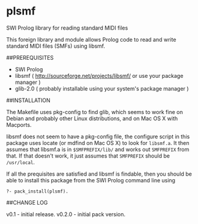 plsmf
=====

SWI Prolog library for reading standard MIDI files

This foreign library and module allows Prolog code to read and write standard
MIDI files (SMFs) using libsmf.


##PREREQUISITES

- SWI Prolog
- libsmf ( http://sourceforge.net/projects/libsmf/ or use your package manager )
- glib-2.0 ( probably installable using your system's package manager )


##INSTALLATION

The Makefile uses pkg-config to find glib, which seems to work fine on Debian
and probably other Linux distributions, and on Mac OS X with Macports.

libsmf does not seem to have a pkg-config file, the configure script in this
package uses locate (or mdfind on Mac OS X) to look for `libsmf.a`. It then assumes
that libsmf.a is in `$SMFPREFIX/lib/` and works out `SMFPREFIX` from that. If that
doesn't work, it just assumes that `SMFPREFIX` should be `/usr/local`.

If all the prequisites are satisfied and libsmf is findable, then you should be
able to install this package from the SWI Prolog command line using 

	?- pack_install(plsmf).


##CHANGE LOG

v0.1   - 	initial release.
v0.2.0 - 	initial pack version.

